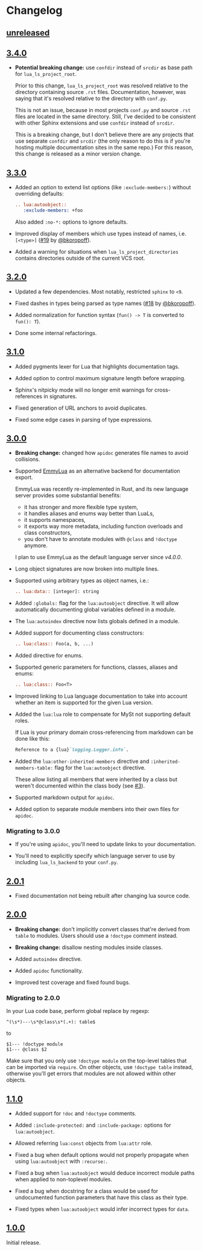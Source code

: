 # Changelog

## [unreleased]

## [3.4.0]

- **Potential breaking change:** use `confdir` instead of `srcdir` as base path
  for `lua_ls_project_root`.

  Prior to this change, `lua_ls_project_root` was resolved relative to the directory
  containing source `.rst` files. Documentation, however, was saying that it's resolved
  relative to the directory with `conf.py`.

  This is not an issue, because in most projects `conf.py` and source `.rst` files
  are located in the same directory. Still, I've decided to be consistent with
  other Sphinx extensions and use `confdir` instead of `srcdir`.

  This is a breaking change, but I don't believe there are any projects that
  use separate `confdir` and `srcdir` (the only reason to do this is if you're
  hosting multiple documentation sites in the same repo.) For this reason,
  this change is released as a minor version change.

## [3.3.0]

- Added an option to extend list options (like `:exclude-members:`) without overriding
  defaults:

  ```rst
  .. lua:autoobject::
     :exclude-members: +foo
  ```

  Also added `:no-*:` options to ignore defaults.

- Improved display of members which use types instead of names,
  i.e. `[<type>]` ([#19] by [@bkoropoff]).

- Added a warning for situations when `lua_ls_project_directories` contains directories
  outside of the current VCS root.

[#19]: https://github.com/taminomara/sphinx-lua-ls/pull/19

## [3.2.0]

- Updated a few dependencies. Most notably, restricted `sphinx` to `<9`.

- Fixed dashes in types being parsed as type names ([#18] by [@bkoropoff]).

- Added normalization for function syntax (`fun() -> T` is converted to `fun(): T`).

- Done some internal refactorings.

[#18]: https://github.com/taminomara/sphinx-lua-ls/pull/18
[@bkoropoff]: https://github.com/bkoropoff

## [3.1.0]

- Added pygments lexer for Lua that highlights documentation tags.

- Added option to control maximum signature length before wrapping.

- Sphinx's nitpicky mode will no longer emit warnings
  for cross-references in signatures.

- Fixed generation of URL anchors to avoid duplicates.

- Fixed some edge cases in parsing of type expressions.

## [3.0.0]

- **Breaking change:** changed how `apidoc` generates file names to avoid collisions.

- Supported [EmmyLua] as an alternative backend for documentation export.

  EmmyLua was recently re-implemented in Rust, and its new language server
  provides some substantial benefits:

  - it has stronger and more flexible type system,
  - it handles aliases and enums way better than LuaLs,
  - it supports namespaces,
  - it exports way more metadata, including function overloads and class constructors,
  - you don't have to annotate modules with `@class` and `!doctype` anymore.

  I plan to use EmmyLua as the default language server since *v4.0.0*.

- Long object signatures are now broken into multiple lines.

- Supported using arbitrary types as object names, i.e.:

  ```rst
  .. lua:data:: [integer]: string
  ```

- Added `:globals:` flag for the `lua:autoobject` directive. It will allow
  automatically documenting global variables defined in a module.

- The `lua:autoindex` directive now lists globals defined in a module.

- Added support for documenting class constructors:

  ```rst
  .. lua:class:: Foo(a, b, ...)
  ```

- Added directive for enums.

- Supported generic parameters for functions, classes, aliases and enums:

  ```rst
  .. lua:class:: Foo<T>
  ```

- Improved linking to Lua language documentation to take into account
  whether an item is supported for the given Lua version.

- Added the `lua:lua` role to compensate for MySt not supporting default roles.

  If Lua is your primary domain cross-referencing from markdown can be done like this:

  ```md
  Reference to a {lua}`logging.Logger.info`.
  ```

- Added the `lua:other-inherited-members` directive and `:inherited-members-table:`
  flag for the `lua:autoobject` directive.

  These allow listing all members that were inherited by a class but weren't
  documented within the class body (see [#3]).

- Supported markdown output for `apidoc`.

- Added option to separate module members into their own files for `apidoc`.

[EmmyLua]: https://github.com/EmmyLuaLs/emmylua-analyzer-rust/
[#3]: https://github.com/taminomara/sphinx-lua-ls/issues/3

### Migrating to 3.0.0

- If you're using `apidoc`, you'll need to update links to your documentation.

- You'll need to explicitly specify which language server to use
  by including `lua_ls_backend` to your `conf.py`.

## [2.0.1]

- Fixed documentation not being rebuilt after changing lua source code.

## [2.0.0]

- **Breaking change:** don't implicitly convert classes that're derived from `table`
  to modules. Users should use a `!doctype` comment instead.

- **Breaking change:** disallow nesting modules inside classes.

- Added `autoindex` directive.

- Added `apidoc` functionality.

- Improved test coverage and fixed found bugs.

### Migrating to 2.0.0

In your Lua code base, perform global replace by regexp:

```
^(\s*)---\s*@class\s*(.+): table$
```

to

```
$1--- !doctype module
$1--- @class $2
```

Make sure that you only use `!doctype module` on the top-level
tables that can be imported via `require`. On other objects,
use `!doctype table` instead, otherwise you'll get errors that modules are not allowed within other objects.

## [1.1.0]

- Added support for `!doc` and `!doctype` comments.

- Added `:include-protected:` and `:include-package:` options for `lua:autoobject`.

- Allowed referring `lua:const` objects from `lua:attr` role.

- Fixed a bug when default options would not properly propagate
  when using `lua:autoobject` with `:recurse:`.

- Fixed a bug when `lua:autoobject` would deduce incorrect module paths
  when applied to non-toplevel modules.

- Fixed a bug when docstring for a class would be used for undocumented function
  parameters that have this class as their type.

- Fixed types when `lua:autoobject` would infer incorrect types for `data`.

## [1.0.0]

Initial release.

[unreleased]: https://github.com/taminomara/sphinx-lua-ls/compare/v3.4.0...HEAD
[3.4.0]: https://github.com/taminomara/sphinx-lua-ls/compare/v3.3.0...v3.4.0
[3.3.0]: https://github.com/taminomara/sphinx-lua-ls/compare/v3.2.0...v3.3.0
[3.2.0]: https://github.com/taminomara/sphinx-lua-ls/compare/v3.1.0...v3.2.0
[3.1.0]: https://github.com/taminomara/sphinx-lua-ls/compare/v3.0.0...v3.1.0
[3.0.0]: https://github.com/taminomara/sphinx-lua-ls/compare/v2.0.1...v3.0.0
[2.0.1]: https://github.com/taminomara/sphinx-lua-ls/compare/v2.0.0...v2.0.1
[2.0.0]: https://github.com/taminomara/sphinx-lua-ls/compare/v1.1.0...v2.0.0
[1.1.0]: https://github.com/taminomara/sphinx-lua-ls/compare/v1.0.0...v1.1.0
[1.0.0]: https://github.com/taminomara/sphinx-lua-ls/releases/tag/v1.0.0
